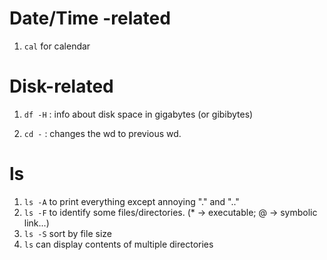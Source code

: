 # Date/Time -related
1. `cal` for calendar

# Disk-related
1. `df -H` : info about disk space in gigabytes (or gibibytes)

1. `cd -` : changes the wd to previous wd.

# ls
1. `ls -A` to print everything except annoying "." and ".."
2. `ls -F` to identify some files/directories. (* -> executable; @ -> symbolic link...)
3. `ls -S` sort by file size
4. `ls` can display contents of multiple directories
